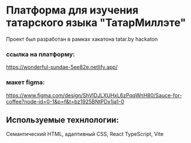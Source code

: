 # Платформа для изучения татарского языка "ТатарМиллэте"

Проект был разработан в рамках хакатона tatar.by hackaton

### ссылка на платформу:
https://wonderful-sundae-5ee82e.netlify.app/
### макет figma:
https://www.figma.com/design/ShVlDJLXUHxL6zPqqWnH80/Sauce-for-coffee?node-id=0-1&p=f&t=bz1925BNtPDx1ja1-0

## Используемые технлологии:
Cемантический HTML, адаптивный CSS, React TypeScript, Vite
